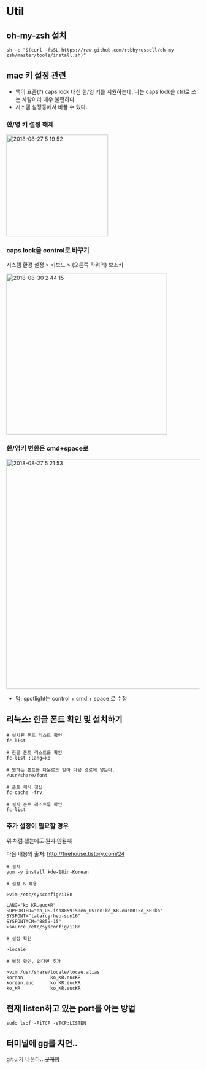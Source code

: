 # Util

## oh-my-zsh 설치

```
sh -c "$(curl -fsSL https://raw.github.com/robbyrussell/oh-my-zsh/master/tools/install.sh)"
```

## mac 키 설정 관련

- 맥이 요즘(?) caps lock 대신 한/영 키를 지원하는데, 나는 caps lock을 ctrl로 쓰는 사람이라 매우 불편하다.
- 시스템 설정등에서 바꿀 수 있다.

### 한/영 키 설정 해제

<img width="265" alt="2018-08-27 5 19 52" src="https://user-images.githubusercontent.com/562341/44831564-15f5c180-ac62-11e8-99a8-e4f87f9500e6.png">


### caps lock을 control로 바꾸기

시스템 환경 설정 > 키보드 > (오른쪽 하위의) 보조키

<img width="419" alt="2018-08-30 2 44 15" src="https://user-images.githubusercontent.com/562341/44831824-307c6a80-ac63-11e8-929c-187c7f6206a4.png">

### 한/영키 변환은 cmd+space로

<img width="599" alt="2018-08-27 5 21 53" src="https://user-images.githubusercontent.com/562341/44831563-15f5c180-ac62-11e8-84b8-ca36de29be37.png">

- 덤: spotlight는 control + cmd + space 로 수정


## 리눅스: 한글 폰트 확인 및 설치하기

```
# 설치된 폰트 리스트 확인
fc-list

# 한글 폰트 리스트를 확인
fc-list :lang=ko
```

```
# 원하는 폰트를 다운로드 받아 다음 경로에 넣는다.
/usr/share/font

# 폰트 캐시 갱신
fc-cache -frv 

# 설치 폰트 리스트를 확인
fc-list
```

### 추가 설정이 필요할 경우

~~위 처럼 했는데도 뭔가 안될때~~

다음 내용의 출처: http://firehouse.tistory.com/24

```
# 설치
yum -y install kde-18in-Korean

# 설정 & 적용

>vim /etc/sysconfig/i18n

LANG="ko_KR.eucKR"
SUPPORTED="en_US.iso885915:en_US:en:ko_KR.eucKR:ko_KR:ko"
SYSFONT="latarcyrheb-sun16"
SYSFONTACM="8859-15"
>source /etc/sysconfig/i18n

# 설정 확인

>locale

# 별칭 확인, 없다면 추가

>vim /usr/share/locale/locae.alias
korean          ko_KR.eucKR
korean.euc      ko_KR.eucKR
ko_KR           ko_KR.eucKR

```
## 현재 listen하고 있는 port를 아는 방법

```text
sudo lsof -PiTCP -sTCP:LISTEN
```

## 터미널에 gg를 치면..

git ui가 나온다...~~굿게임~~

